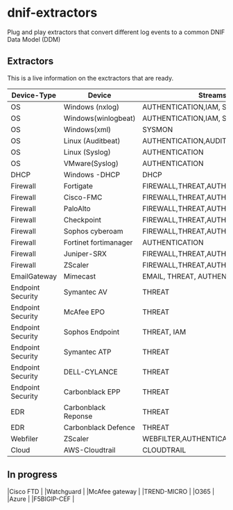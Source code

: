 # dnif-extractors
Plug and play extractors that convert different log events to a common DNIF Data Model (DDM)

## Extractors
This is a live information on the exctractors that are ready.

|Device-Type   			                |	    Device          | Streams                         	           |
|-----------------------------------|---------------------|----------------------------------------------|
|OS       							            |Windows (nxlog)      | AUTHENTICATION,IAM, SYSMON         	         |
|OS       							            |Windows(winlogbeat)  | AUTHENTICATION,IAM, SYSMON                   |
|OS       							            |Windows(xml)         | SYSMON         	                             |      
|OS       							            |Linux (Auditbeat)    | AUTHENTICATION,AUDITD              	     		 |
|OS       							            |Linux (Syslog)       | AUTHENTICATION                             	 |
|OS       							            |VMware(Syslog)       | AUTHENTICATION                          		 |
|DHCP                               |Windows -DHCP        | DHCP
|Firewall							              |Fortigate            | FIREWALL,THREAT,AUTHENTICATION,IAM 	 			   |
|Firewall							              |Cisco-FMC            | FIREWALL,THREAT,AUTHENTICATION,IAM 	 		     |
|Firewall							              |PaloAlto             | FIREWALL,THREAT,AUTHENTICATION,IAM 	 			   |
|Firewall							              |Checkpoint           | FIREWALL,THREAT,AUTHENTICATION,IAM 	 			   |
|Firewall                           |Sophos cyberoam      | FIREWALL,THREAT,AUTHENTICATION,IAM 					 |
|Firewall							              |Fortinet fortimanager| AUTHENTICATION		    		                   |
|Firewall           							  |Juniper-SRX          | FIREWALL,THREAT,AUTHENTICATION               |
|Firewall                           |ZScaler				      | FIREWALL,THREAT,AUTHENTICATION,IAM 			  	 |
|EmailGateway  						          |Mimecast 	          | EMAIL, THREAT, AUTHENTICATION, IAM		       |
|Endpoint Security                  |Symantec AV		      | THREAT								              		     |
|Endpoint Security                  |McAfee EPO   	      | THREAT								              		     |
|Endpoint Security							    |Sophos Endpoint      | THREAT, IAM                                  |
|Endpoint Security								  |Symantec ATP         | THREAT                         	 			       |
|Endpoint Security							    |DELL-CYLANCE         | THREAT                                       |
|Endpoint Security	                |Carbonblack EPP      | THREAT								                       |
|EDR                                |Carbonblack Reponse  | THREAT								                       |
|EDR                                |Carbonblack Defence  | THREAT								                       |
|Webfiler							              |ZScaler			        | WEBFILTER,AUTHENTICATION, IAM		    		     |
|Cloud							                |AWS-Cloudtrail       | CLOUDTRAIL                         	 			   |



<!--|GCP							                  |GCP                | AUTHENTICATION, GCP                	 			   |-->
<!---|Firewall							        |ZScaler			      | FIREWALL,THREAT,AUTHENTICATION,IAM 	|Custom			| -->
<!---|DNS								            |ZScaler			      | DNS, IAM								            |Custom			| -->

## In progress
|Cisco FTD          |
|Watchguard         |
|McAfee gateway     |
|TREND-MICRO        |
|O365               |
|Azure              |
|F5BIGIP-CEF        |

